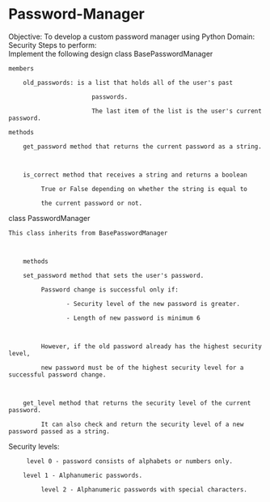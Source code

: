 # Password-Manager
Objective: To develop a custom password manager using Python
Domain:  Security
Steps to perform:            
Implement the following design
class BasePasswordManager

    members

        old_passwords: is a list that holds all of the user's past

                           passwords.

                           The last item of the list is the user's current password.

    methods

        get_password method that returns the current password as a string.

 

        is_correct method that receives a string and returns a boolean

             True or False depending on whether the string is equal to

             the current password or not.

class PasswordManager

    This class inherits from BasePasswordManager

 

        methods

        set_password method that sets the user's password.

             Password change is successful only if:

                    - Security level of the new password is greater.

                    - Length of new password is minimum 6

 

             However, if the old password already has the highest security level,

             new password must be of the highest security level for a successful password change.

 

        get_level method that returns the security level of the current password.

             It can also check and return the security level of a new password passed as a string.

Security levels:

         level 0 - password consists of alphabets or numbers only.

        level 1 - Alphanumeric passwords.

             level 2 - Alphanumeric passwords with special characters.
